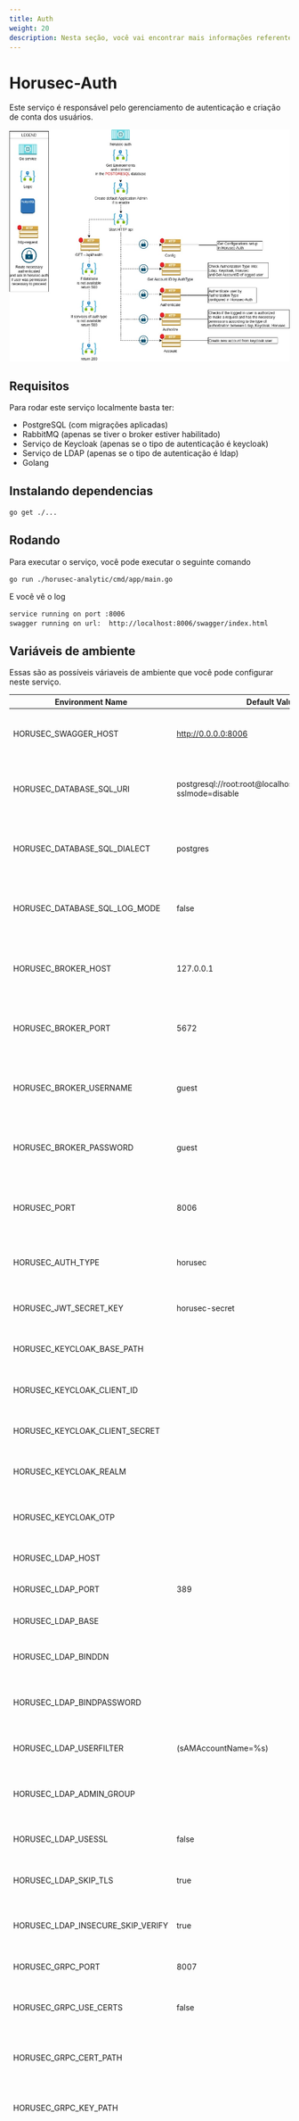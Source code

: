 ```yaml
---
title: Auth
weight: 20
description: Nesta seção, você vai encontrar mais informações referentes do serviço Horusec-Auth.
---
```


# Horusec-Auth
Este serviço é responsável pelo gerenciamento de autenticação e criação de conta dos usuários.

![](https://raw.githubusercontent.com/ZupIT/horusec/master/assets/horusec-auth.jpg)

## **Requisitos**
Para rodar este serviço localmente basta ter:
* PostgreSQL (com migrações aplicadas)
* RabbitMQ (apenas se tiver o broker estiver habilitado)
* Serviço de Keycloak (apenas se o tipo de autenticação é keycloak)
* Serviço de LDAP (apenas se o tipo de autenticação é ldap)
* Golang

## **Instalando dependencias**
```bash
go get ./...
```

## **Rodando**
Para executar o serviço, você pode executar o seguinte comando
```bash
go run ./horusec-analytic/cmd/app/main.go
```

E você vê o log
```bash
service running on port :8006
swagger running on url:  http://localhost:8006/swagger/index.html
```

## **Variáveis de ambiente**
Essas são as possíveis váriaveis de ambiente que você pode configurar neste serviço.

| Environment Name                    | Default Value                                                     | Description                                                  |
|-------------------------------------|-------------------------------------------------------------------|--------------------------------------------------------------|
| HORUSEC_SWAGGER_HOST                | http://0.0.0.0:8006                                               | This environment get host to run in swagger                  |
| HORUSEC_DATABASE_SQL_URI            | postgresql://root:root@localhost:5432/horusec_db?sslmode=disable  | This environment get uri to connect on database POSTGRES     |
| HORUSEC_DATABASE_SQL_DIALECT        | postgres                                                          | This environment get dialect to connect on database POSTGRES |
| HORUSEC_DATABASE_SQL_LOG_MODE       | false                                                             | This environment get bool to enable logs on POSTGRES         | 
| HORUSEC_BROKER_HOST                 | 127.0.0.1                                                         | This environment get host to connect on broker RABBIT        | 
| HORUSEC_BROKER_PORT                 | 5672                                                              | This environment get port to connect on broker RABBIT        |
| HORUSEC_BROKER_USERNAME             | guest                                                             | This environment get username to connect on broker RABBIT    |
| HORUSEC_BROKER_PASSWORD             | guest                                                             | This environment get password to connect on broker RABBIT    |
| HORUSEC_PORT                        | 8006                                                              | This environment get the port that the service will start    |
| HORUSEC_AUTH_TYPE                   | horusec                                                           | This environment get actual authentication type              |
| HORUSEC_JWT_SECRET_KEY              | horusec-secret                                                    | This environment get JWT secret key                          | 
| HORUSEC_KEYCLOAK_BASE_PATH          |                                                                   | This environment get keycloak base path                      | 
| HORUSEC_KEYCLOAK_CLIENT_ID          |                                                                   | This environment get keycloak client id                      | 
| HORUSEC_KEYCLOAK_CLIENT_SECRET      |                                                                   | This environment get keycloak client secret                  | 
| HORUSEC_KEYCLOAK_REALM              |                                                                   | This environment get keycloak realm                          |
| HORUSEC_KEYCLOAK_OTP                |                                                                   | This environment get keycloak otp(one-time password)         | 
| HORUSEC_LDAP_HOST                   |                                                                   | This environment get ldap host | 
| HORUSEC_LDAP_PORT                   | 389                                                               | This environment get ldap port |
| HORUSEC_LDAP_BASE                   |                                                                   | This environment get ldap base | 
| HORUSEC_LDAP_BINDDN                 |                                                                   | This environment get ldap entity admin | 
| HORUSEC_LDAP_BINDPASSWORD           |                                                                   | This environment get ldap password entity admin | 
| HORUSEC_LDAP_USERFILTER             | (sAMAccountName=%s)                                               | This environment get ldap user filter | 
| HORUSEC_LDAP_ADMIN_GROUP            |                                                                   | This environment get ldap admin group names |
| HORUSEC_LDAP_USESSL                 | false                                                             | This environment check ldap use ssl | 
| HORUSEC_LDAP_SKIP_TLS               | true                                                              | This environment check ldap skip tls | 
| HORUSEC_LDAP_INSECURE_SKIP_VERIFY   | true                                                              | This environment check ldap insecure skip verify |
| HORUSEC_GRPC_PORT                   | 8007                                                              | This environment get grpc port                               | 
| HORUSEC_GRPC_USE_CERTS              | false                                                             | This environment get if use of certificates is active or not |
| HORUSEC_GRPC_CERT_PATH              |                                                                   | This environment get grpc certificate path                   | 
| HORUSEC_GRPC_KEY_PATH               |                                                                   | This environment get grpc certificate key path               | 
| HORUSEC_ENABLE_APPLICATION_ADMIN    | false                                                             | This environment set if you need active application admin in system. When this environment is setup to `true` only application admin users can create company in horusec. | 
| HORUSEC_APPLICATION_ADMIN_DATA      | {\"username\": \"horusec-admin\", \"email\":\"horusec-admin@example.com\", \"password\":\"Devpass0*\"} | When application admin is enable and auth-type is `horusec` we need create default user application admin with this content in horusec. Don't forget to **escape the json** at the value of the environment variable. | 
| HORUSEC_DISABLED_BROKER             | false                                                             | Disable broker dispatch in this service used to emails dispatch |
| HORUSEC_API_URL                     | http://localhost:8003                                             | This environment get horusec-api endpoint |
